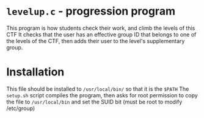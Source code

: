 # `levelup.c` - progression program

This program is how students check their work, and climb the levels of this CTF
It checks that the user has an effective group ID that belongs to one of the
levels of the CTF, then adds their user to the level's supplementary group.


# Installation
This file should be installed to `/usr/local/bin/` so that it is the `$PATH`
The `setup.sh` script compiles the program, then asks for root permission to
copy the file to `/usr/local/bin` and set the SUID bit (must be root to modify
/etc/group)
